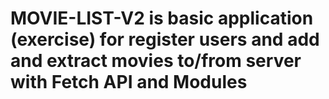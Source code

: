 # MOVIE-LIST-V2 is basic application (exercise) for register users and add and extract movies to/from server with Fetch API and Modules
